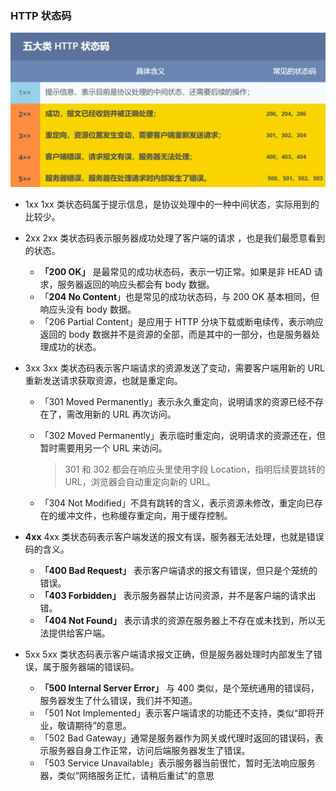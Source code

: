 ### HTTP 状态码

![image-20211207225417048](image/image-20211207225417048.png)

- 1xx
  1xx 类状态码属于提示信息，是协议处理中的一种中间状态，实际用到的比较少。

- 2xx
  2xx 类状态码表示服务器成功处理了客户端的请求 ，也是我们最愿意看到的状态。

  - **「200 OK」** 是最常见的成功状态码，表示一切正常。如果是非 HEAD 请求，服务器返回的响应头都会有 body 数据。
  - 「**204 No Content**」也是常见的成功状态码，与 200 OK 基本相同，但响应头没有 body 数据。
  - 「206 Partial Content」是应用于 HTTP 分块下载或断电续传，表示响应返回的 body 数据并不是资源的全部，而是其中的一部分，也是服务器处理成功的状态。

- 3xx
  3xx 类状态码表示客户端请求的资源发送了变动，需要客户端用新的 URL 重新发送请求获取资源，也就是重定向。

  - 「301 Moved Permanently」表示永久重定向，说明请求的资源已经不存在了，需改用新的 URL 再次访问。

  - 「302 Moved Permanently」表示临时重定向，说明请求的资源还在，但暂时需要用另一个 URL 来访问。

    > 301 和 302 都会在响应头里使用字段 Location，指明后续要跳转的 URL，浏览器会自动重定向新的 URL。

  - 「304 Not Modified」不具有跳转的含义，表示资源未修改，重定向已存在的缓冲文件，也称缓存重定向，用于缓存控制。

- **4xx**
  4xx 类状态码表示客户端发送的报文有误，服务器无法处理，也就是错误码的含义。

  - **「400 Bad Request」** 表示客户端请求的报文有错误，但只是个笼统的错误。
  - **「403 Forbidden」** 表示服务器禁止访问资源，并不是客户端的请求出错。
  - **「404 Not Found」** 表示请求的资源在服务器上不存在或未找到，所以无法提供给客户端。

- 5xx
  5xx 类状态码表示客户端请求报文正确，但是服务器处理时内部发生了错误，属于服务器端的错误码。

  - **「500 Internal Server Error」** 与 400 类似，是个笼统通用的错误码，服务器发生了什么错误，我们并不知道。
  - 「501 Not Implemented」表示客户端请求的功能还不支持，类似“即将开业，敬请期待”的意思。
  - 「502 Bad Gateway」通常是服务器作为网关或代理时返回的错误码，表示服务器自身工作正常，访问后端服务器发生了错误。
  - 「503 Service Unavailable」表示服务器当前很忙，暂时无法响应服务器，类似“网络服务正忙，请稍后重试”的意思